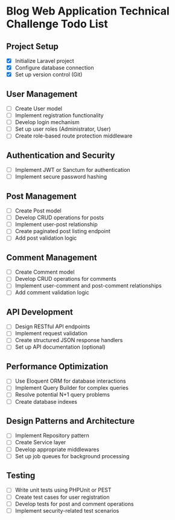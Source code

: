 # Blog Web Application Technical Challenge Todo List

## Project Setup
- [x] Initialize Laravel project
- [x] Configure database connection
- [x] Set up version control (Git)

## User Management
- [ ] Create User model
- [ ] Implement registration functionality
- [ ] Develop login mechanism
- [ ] Set up user roles (Administrator, User)
- [ ] Create role-based route protection middleware

## Authentication and Security
- [ ] Implement JWT or Sanctum for authentication
- [ ] Implement secure password hashing

## Post Management
- [ ] Create Post model
- [ ] Develop CRUD operations for posts
- [ ] Implement user-post relationship
- [ ] Create paginated post listing endpoint
- [ ] Add post validation logic

## Comment Management
- [ ] Create Comment model
- [ ] Develop CRUD operations for comments
- [ ] Implement user-comment and post-comment relationships
- [ ] Add comment validation logic

## API Development
- [ ] Design RESTful API endpoints
- [ ] Implement request validation
- [ ] Create structured JSON response handlers
- [ ] Set up API documentation (optional)

## Performance Optimization
- [ ] Use Eloquent ORM for database interactions
- [ ] Implement Query Builder for complex queries
- [ ] Resolve potential N+1 query problems
- [ ] Create database indexes

## Design Patterns and Architecture
- [ ] Implement Repository pattern
- [ ] Create Service layer
- [ ] Develop appropriate middlewares
- [ ] Set up job queues for background processing

## Testing
- [ ] Write unit tests using PHPUnit or PEST
- [ ] Create test cases for user registration
- [ ] Develop tests for post and comment operations
- [ ] Implement security-related test scenarios
